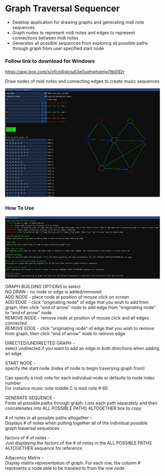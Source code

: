 # Graph Traversal Sequencer
* Desktop application for drawing graphs and generating midi note sequences
* Graph nodes to represent midi notes and edges to represent connections between midi notes 
* Generates all possible sequences from exploring all possible paths through graph from user specified start node


### Follow link to download for Windows
https://app.box.com/s/xfcio6glciu63e0uqhwhqmjvi1tb092r
</br>

Draw nodes of midi notes and connecting edges to create music sequences</br>

![alt_image](https://github.com/nathanfenoglio/Graph-Traversal-Sequencer/blob/master/readme_images/GraphTraversalSequencerImage.jpg)
### How To Use
![alt_image](https://github.com/nathanfenoglio/Graph-Traversal-Sequencer/blob/master/readme_images/GraphTraversalSequencerInstructionsImage.jpg)

GRAPH BUILDING OPTIONS to select </br>
  NO DRAW - no node or edge is added/removed </br>
  ADD NODE - place node at position of mouse click on screen</br> 
  ADD EDGE - click "originating node" of edge that you wish to add from graph, then click "end of arrow" node to add edge from "originating node" to "end of arrow" node</br>
  REMOVE NODE - remove node at position of mouse click and all edges connected</br>
  REMOVE EDGE - click "originating node" of edge that you wish to remove from graph, then click "end of arrow" node to remove edge
  
DIRECTED/UNDIRECTED GRAPH - </br>select undirected if you want to add an edge in both directions when adding an edge

START NODE - </br>specify the start node (index of node to begin traversing graph from)

Can specify a midi note for each individual node or defaults to node index number</br>
For instance music note middle C is midi note # 60

GENERATE SEQUENCE - </br>
Finds all possible paths through graph. Lists each path separately and then concatenates into ALL POSSIBLE PATHS ALTOGETHER box to copy

\# of notes in all possible paths altogether - </br>
Displays # of notes when putting together all of the individual possible graph traversal sequences

factors of # of notes - </br>
Just displaying the factors of the # of notes in the ALL POSSIBLE PATHS ALTOGETHER sequence for reference

Adjacency Matrix - </br> 
Display matrix representation of graph. For each row, the column # represents a node able to be traveled to from the row node

